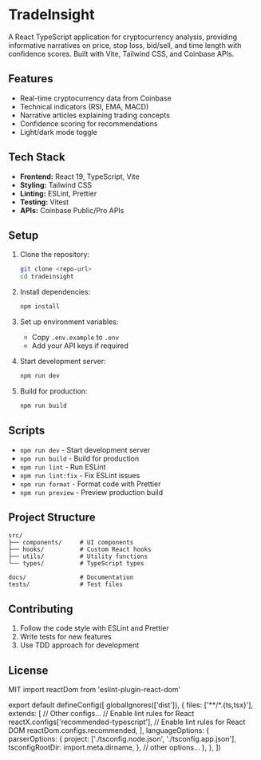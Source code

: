 # TradeInsight

A React TypeScript application for cryptocurrency analysis, providing informative narratives on price, stop loss, bid/sell, and time length with confidence scores. Built with Vite, Tailwind CSS, and Coinbase APIs.

## Features

- Real-time cryptocurrency data from Coinbase
- Technical indicators (RSI, EMA, MACD)
- Narrative articles explaining trading concepts
- Confidence scoring for recommendations
- Light/dark mode toggle

## Tech Stack

- **Frontend:** React 19, TypeScript, Vite
- **Styling:** Tailwind CSS
- **Linting:** ESLint, Prettier
- **Testing:** Vitest
- **APIs:** Coinbase Public/Pro APIs

## Setup

1. Clone the repository:

   ```bash
   git clone <repo-url>
   cd tradeinsight
   ```

2. Install dependencies:

   ```bash
   npm install
   ```

3. Set up environment variables:
   - Copy `.env.example` to `.env`
   - Add your API keys if required

4. Start development server:

   ```bash
   npm run dev
   ```

5. Build for production:
   ```bash
   npm run build
   ```

## Scripts

- `npm run dev` - Start development server
- `npm run build` - Build for production
- `npm run lint` - Run ESLint
- `npm run lint:fix` - Fix ESLint issues
- `npm run format` - Format code with Prettier
- `npm run preview` - Preview production build

## Project Structure

```
src/
├── components/     # UI components
├── hooks/          # Custom React hooks
├── utils/          # Utility functions
└── types/          # TypeScript types

docs/               # Documentation
tests/              # Test files
```

## Contributing

1. Follow the code style with ESLint and Prettier
2. Write tests for new features
3. Use TDD approach for development

## License

MIT
import reactDom from 'eslint-plugin-react-dom'

export default defineConfig([
globalIgnores(['dist']),
{
files: ['**/*.{ts,tsx}'],
extends: [
// Other configs...
// Enable lint rules for React
reactX.configs['recommended-typescript'],
// Enable lint rules for React DOM
reactDom.configs.recommended,
],
languageOptions: {
parserOptions: {
project: ['./tsconfig.node.json', './tsconfig.app.json'],
tsconfigRootDir: import.meta.dirname,
},
// other options...
},
},
])

```

```
